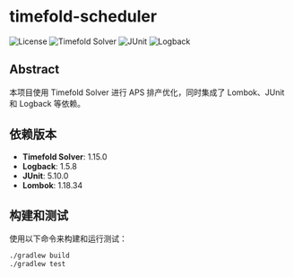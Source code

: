 # timefold-scheduler
![License](https://img.shields.io/github/license/EasonCon/timefold-scheduler)
![Timefold Solver](https://img.shields.io/badge/Timefold%20Solver-1.15.0-green)
![JUnit](https://img.shields.io/badge/JUnit-5.10.0-green)
![Logback](https://img.shields.io/badge/Logback-1.5.8-green)

## Abstract
本项目使用 Timefold Solver 进行 APS 排产优化，同时集成了 Lombok、JUnit 和 Logback 等依赖。

## 依赖版本
- **Timefold Solver**: 1.15.0
- **Logback**: 1.5.8
- **JUnit**: 5.10.0
- **Lombok**: 1.18.34

## 构建和测试
使用以下命令来构建和运行测试：

```bash
./gradlew build
./gradlew test
